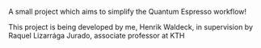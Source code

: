 A small project which aims to simplify the Quantum Espresso workflow!

This project is being developed by me, Henrik Waldeck, 
in supervision by 
Raquel Lizarrága Jurado, associate professor at KTH

